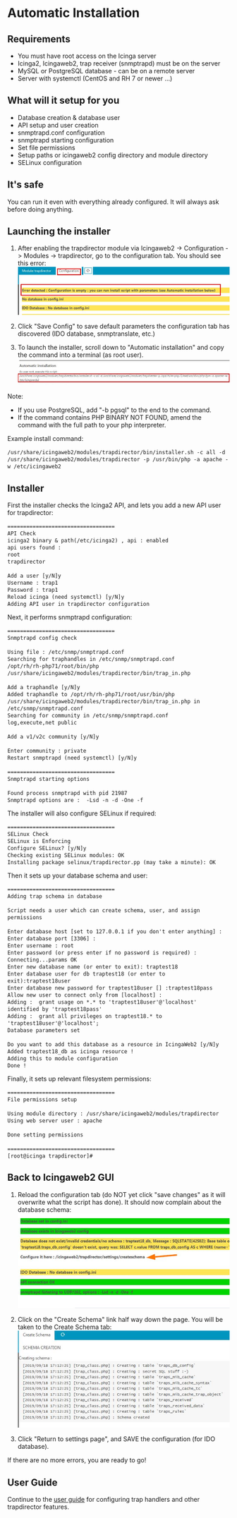 Automatic Installation
===============

Requirements
---------------

* You must have root access on the Icinga server
* Icinga2, Icingaweb2, trap receiver (snmptrapd) must be on the server
* MySQL or PostgreSQL database - can be on a remote server
* Server with systemctl (CentOS and RH 7 or newer ...)


What will it setup for you
---------------

* Database creation & database user
* API setup and user creation
* snmptrapd.conf configuration
* snmptrapd starting configuration
* Set file permissions
* Setup paths or icingaweb2 config directory and module directory
* SELinux configuration

It's safe
---------------

You can run it even with everything already configured. It will always ask before doing anything.

Launching the installer
---------------

1. After enabling the trapdirector module via Icingaweb2 -> Configuration -> Modules -> trapdirector, go to the configuration tab. You should see this error: 
![install-1](img/install-auto-1.jpg)

1. Click "Save Config" to save default parameters the configuration tab has discovered (IDO database, snmptranslate, etc.)

1. To launch the installer, scroll down to "Automatic installation" and copy the command into a terminal (as root user).
![install-3](img/install-auto-3.jpg)


Note:
- If you use PostgreSQL, add "-b pgsql" to the end to the command.
- If the command contains PHP BINARY NOT FOUND, amend the command with the full path to your php interpreter.

Example install command:
```
/usr/share/icingaweb2/modules/trapdirector/bin/installer.sh -c all -d /usr/share/icingaweb2/modules/trapdirector -p /usr/bin/php -a apache -w /etc/icingaweb2
```

Installer
---------------

First the installer checks the Icinga2 API, and lets you add a new API user for trapdirector: 

```
==================================
API Check
icinga2 binary & path(/etc/icinga2) , api : enabled
api users found :
root
trapdirector

Add a user [y/N]y
Username : trap1
Password : trap1
Reload icinga (need systemctl) [y/N]y
Adding API user in trapdirector configuration

```

Next, it performs snmptrapd configuration:

```
==================================
Snmptrapd config check

Using file : /etc/snmp/snmptrapd.conf
Searching for traphandles in /etc/snmp/snmptrapd.conf
/opt/rh/rh-php71/root/bin/php /usr/share/icingaweb2/modules/trapdirector/bin/trap_in.php

Add a traphandle [y/N]y
Added traphandle to /opt/rh/rh-php71/root/usr/bin/php /usr/share/icingaweb2/modules/trapdirector/bin/trap_in.php in /etc/snmp/snmptrapd.conf
Searching for community in /etc/snmp/snmptrapd.conf
log,execute,net public

Add a v1/v2c community [y/N]y

Enter community : private
Restart snmptrapd (need systemctl) [y/N]y

==================================
Snmptrapd starting options

Found process snmptrapd with pid 21987
Snmptrapd options are :  -Lsd -n -d -One -f
```

The installer will also configure SELinux if required:

```
==================================
SELinux Check
SELinux is Enforcing
Configure SELinux? [y/N]y
Checking existing SELinux modules: OK
Installing package selinux/trapdirector.pp (may take a minute): OK
```

Then it sets up your database schema and user:

```
==================================
Adding trap schema in database

Script needs a user which can create schema, user, and assign permissions

Enter database host [set to 127.0.0.1 if you don't enter anything] :
Enter database port [3306] :
Enter username : root
Enter password (or press enter if no password is required) :
Connecting...params OK
Enter new database name (or enter to exit): traptest18
Enter database user for db traptest18 (or enter to exit):traptest18user
Enter database new password for traptest18user [] :traptest18pass
Allow new user to connect only from [localhost] :
Adding :  grant usage on *.* to 'traptest18user'@'localhost' identified by 'traptest18pass'
Adding :  grant all privileges on traptest18.* to 'traptest18user'@'localhost';
Database parameters set

Do you want to add this database as a resource in IcingaWeb2 [y/N]y
Added traptest18_db as icinga resource !
Adding this to module configuration
Done !
```

Finally, it sets up relevant filesystem permissions:

```
==================================
File permissions setup

Using module directory : /usr/share/icingaweb2/modules/trapdirector
Using web server user : apache

Done setting permissions

==================================
[root@icinga trapdirector]#
```

Back to Icingaweb2 GUI
---------------

1. Reload the configuration tab (do NOT yet click "save changes" as it will overwrite what the script has done). It should now complain about the database schema: 
![install-5](img/install-auto-5.jpg)

1. Click on the "Create Schema" link half way down the page. You will be taken to the Create Schema tab: 
![install-7](img/install-auto-7.jpg)

1. Click "Return to settings page", and SAVE the configuration (for IDO database).

If there are no more errors, you are ready to go!


User Guide
------------------------
Continue to the [user guide](02-userguide.md) for configuring trap handlers and other trapdirector features.
